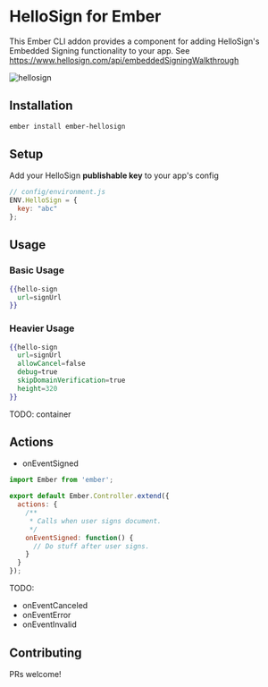 # HelloSign for Ember

This Ember CLI addon provides a component for adding HelloSign's Embedded Signing functionality to your app. See https://www.hellosign.com/api/embeddedSigningWalkthrough

![hellosign](https://cloud.githubusercontent.com/assets/29342/8888288/66aa8030-325c-11e5-8083-21d076f352f0.jpg)


## Installation
```sh
ember install ember-hellosign
```

## Setup
Add your HelloSign **publishable key** to your app's config

```javascript
// config/environment.js
ENV.HelloSign = {
  key: "abc"
};
```

## Usage

### Basic Usage
```handlebars
{{hello-sign
  url=signUrl
}}
```

### Heavier Usage
```handlebars
{{hello-sign
  url=signUrl
  allowCancel=false
  debug=true
  skipDomainVerification=true
  height=320
}}
```
TODO: container

## Actions
- onEventSigned

```javascript
import Ember from 'ember';

export default Ember.Controller.extend({
  actions: {
    /**
     * Calls when user signs document.
     */
    onEventSigned: function() {
      // Do stuff after user signs.
    }
  }
});
```

TODO:
- onEventCanceled
- onEventError
- onEventInvalid


## Contributing
PRs welcome!
